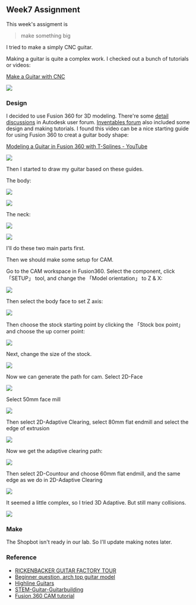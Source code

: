 ## Week7 Assignment

This week's assigment is 

> make something big

I tried to make a simply CNC guitar.

Making a guitar is quite a complex work. I checked out a bunch of tutorials or videos:

[Make a Guitar with CNC](http://www.instructables.com/id/Make-a-Guitar-with-CNC/)

![](http://cdn.instructables.com/FOK/JETZ/ICLRZT1N/FOKJETZICLRZT1N.MEDIUM.jpg)

### Design

I decided to use Fusion 360 for 3D modeling. There're some [detail discussions](https://forums.autodesk.com/t5/design-validate-document/beginner-question-arch-top-guitar-model/td-p/5564290/highlight/true) in Autodesk user forum. [Inventables forum](https://discuss.inventables.com/search?q=guitar) also included some design and making tutorials. I found this video can be a nice starting guide for using Fusion 360 to creat a guitar body shape:

[Modeling a Guitar in Fusion 360 with T-Splines - YouTube](https://www.google.com/url?sa=t&rct=j&q=&esrc=s&source=web&cd=2&ved=0ahUKEwjI37zejM7LAhVX7mMKHVxBBNcQtwIIHzAB&url=https%3A%2F%2Fwww.youtube.com%2Fwatch%3Fv%3DMNZQMK_aw7M&usg=AFQjCNHqD4eORnK1A38sbemxJJhblGVc1g&sig2=34K72vsxx0u2BJKIvg5J-w&bvm=bv.117218890,d.cGc)

![](http://7xjpra.com1.z0.glb.clouddn.com/fusionguitartutor.png)

Then I started to draw my guitar based on these guides.

The body:

![](http://7xjpra.com1.z0.glb.clouddn.com/cncguitarbody1_shrink.png)

![](http://7xjpra.com1.z0.glb.clouddn.com/cncguitarbody2_shrink.png)

The neck:

![](http://7xjpra.com1.z0.glb.clouddn.com/cncguitarneckbody1.png)

![](http://7xjpra.com1.z0.glb.clouddn.com/cncguitarneckbody2.png)

I'll do these two main parts first.

Then we should make some setup for CAM.

Go to the CAM workspace in Fusion360. Select the component, click 「SETUP」 tool, and change the 「Model orientation」 to Z & X:

![](http://7xjpra.com1.z0.glb.clouddn.com/cam-selectz.png)

Then select the body face to set Z axis:

![](http://7xjpra.com1.z0.glb.clouddn.com/cam-selectzface.png)

Then choose the stock starting point by clicking the 「Stock box point」 and choose the up corner point:

![](http://7xjpra.com1.z0.glb.clouddn.com/cam-selectstartpoint.png)

Next, change the size of the stock.

![](http://7xjpra.com1.z0.glb.clouddn.com/cam-stocksetup.png)

Now we can generate the path for cam. Select 2D-Face

![](http://7xjpra.com1.z0.glb.clouddn.com/cam-2dface.png)

Select 50mm face mill

![](http://7xjpra.com1.z0.glb.clouddn.com/cam-2dAdaptive.png)

Then select 2D-Adaptive Clearing, select 80mm flat endmill and select the edge of extrusion

![](http://7xjpra.com1.z0.glb.clouddn.com/cam-2dAdaptiveSelect.png)

Now we get the adaptive clearing path:

![](http://7xjpra.com1.z0.glb.clouddn.com/cam-2dAdaptiveCalc.png)

Then select 2D-Countour and choose 60mm flat endmill, and the same edge as we do in 2D-Adaptive Clearing

![](http://7xjpra.com1.z0.glb.clouddn.com/cam-contour_shrink.png)

It seemed a little complex, so I tried 3D Adaptive. But still many collisions.

![](http://7xjpra.com1.z0.glb.clouddn.com/cam-3dAdaptive_shrink.png)

### Make
The Shopbot isn't ready in our lab. So I'll update making notes later.

### Reference

- [RICKENBACKER GUITAR FACTORY TOUR ](http://www.notcot.com/archives/2009/09/rickenbacker-gu.php)
- [Beginner question, arch top guitar model](https://forums.autodesk.com/t5/design-validate-document/beginner-question-arch-top-guitar-model/td-p/5564290/highlight/true)
- [Highline Guitars](https://www.youtube.com/user/trideciple)
- [STEM-Guitar-Guitarbuilding](http://www.guitarbuilding.org/)
- [Fusion 360 CAM tutorial](http://www.autodesk.com/products/fusion-360/learn-training-tutorials?mktvar002=662996&utm_id=662996)